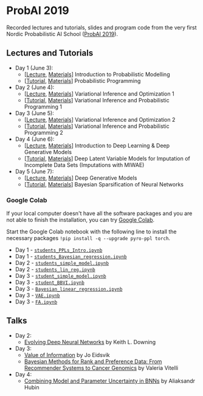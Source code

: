 
# ProbAI 2019

Recorded lectures and tutorials, slides and program code from the very first Nordic Probabilistic AI School ([ProbAI 2019](https://2019.probabilistic.ai)).

## Lectures and Tutorials

* Day 1 (June 3):
  * [[Lecture](https://youtu.be/rvB-VVgot2A), [Materials](https://github.com/probabilisticai/probai-2019/tree/master/day1/introduction_to_probabilistic_modelling.pdf)] Introduction to Probabilistic Modelling
  * [[Tutorial](https://youtu.be/JWHn2fdw5YA), [Materials](https://github.com/probabilisticai/probai-2019/tree/master/day1/day1_tutorial)] Probabilistic Programming
* Day 2 (June 4):
  * [[Lecture](https://youtu.be/60USDNc1nE8), [Materials](https://github.com/probabilisticai/probai-2019/tree/master/day2/variational_inference_and_optimization_1.pdf)] Variational Inference and Optimization 1
  * [[Tutorial](https://youtu.be/iELH5hlk92o), [Materials](https://github.com/probabilisticai/probai-2019/tree/master/day2/day2_tutorial)] Variational Inference and Probabilistic Programming 1
* Day 3 (June 5):
  * [[Lecture](https://youtu.be/r_YzsRW0bDs), [Materials](https://github.com/probabilisticai/probai-2019/tree/master/day3/Klami_ProbAISchool_2.pdf)] Variational Inference and Optimization 2
  * [[Tutorial](https://youtu.be/IsXba_krm7A), [Materials](https://github.com/probabilisticai/probai-2019/tree/master/day3/day3_tutorial)] Variational Inference and Probabilistic Programming 2
* Day 4 (June 6):
  * [[Lecture](https://youtu.be/W_8RbgkwXDc), [Materials](https://github.com/probabilisticai/probai-2019/blob/master/day4/slides-deep-generative-models-thomas-lucas.pdf)] Introduction to Deep Learning & Deep Generative Models
  * [[Tutorial](https://youtu.be/xeGoURlbF-c), [Materials](https://github.com/probabilisticai/probai-2019/tree/master/day4/tutorial_dlvm)] Deep Latent Variable Models for Imputation of Incomplete Data Sets (Imputations with MIWAE)
* Day 5 (June 7):
  * [[Lecture](https://youtu.be/_Hy7Xkrmk7Y), [Materials](https://github.com/probabilisticai/probai-2019/blob/master/day5/dgm_thomas_lucas.pdf)] Deep Generative Models
  * [[Tutorial](https://www.youtube.com/watch?v=aW-tMXJ5a7s), [Materials](https://github.com/probabilisticai/probai-2019/tree/master/day5/Bayesian_sparsification_tutorial)] Bayesian Sparsification of Neural Networks

###  Google Colab

If your local computer doesn't have all the software packages and you are not able to finish the installation, you can try [Google Colab](https://colab.research.google.com/).

Start the Google Colab notebook with the following line to install the necessary packages `!pip install -q --upgrade pyro-ppl torch`.

* Day 1 - [`students_PPLs_Intro.ipynb`](https://colab.research.google.com/drive/1JpAyz_0vAfFA50_ufKsJ4lVUmeOYRfms)
* Day 1 - [`students_Bayesian_regression.ipynb`](https://colab.research.google.com/drive/1CkFBxzP9Y43q6uxI0cLGiRsJ8vuUBfYD)
* Day 2 - [`students_simple_model.ipynb`](https://colab.research.google.com/github/PGM-Lab/probabilisticAI_tutorials/blob/master/Day2/students_simple_model.ipynb#scrollTo=BSb_JL4qXAd-)
* Day 2 - [`students_lin_reg.ipynb`](https://colab.research.google.com/github/PGM-Lab/probabilisticAI_tutorials/blob/master/Day2/students_lin_reg.ipynb)
* Day 3 - [`student_simple_model.ipynb`](https://colab.research.google.com/drive/16O1ifMkGtVMd8HCnyST2nw61CDO7Olaa)
* Day 3 - [`student_BBVI.ipynb`](https://colab.research.google.com/github/PGM-Lab/probabilisticAI_tutorials/blob/master/Day3/student_BBVI.ipynb)
* Day 3 - [`Bayesian_linear_regression.ipynb`](https://colab.research.google.com/drive/1fgTv9yJ0TC1x-2mr0MUega6mx9JUzZbL)
* Day 3 - [`VAE.ipynb`](https://colab.research.google.com/drive/1YQRcOLreMt4DXayq-V8qF7q676aVGVRT)
* Day 3 - [`FA.ipynb`](https://colab.research.google.com/drive/1dNjmZJYUjPLT40heW0TCU0A3cl96iUYm)

## Talks

* Day 2:
    * [Evolving Deep Neural Networks](https://github.com/probabilisticai/probai-2019/blob/master/day2/evolving_deep_neural_networks.pdf) by Keith L. Downing
* Day 3:
    * [Value of Information](https://github.com/probabilisticai/probai-2019/blob/master/day3/value_of_information.pdf) by Jo Eidsvik
    * [Bayesian Methods for Rank and Preference Data: From Recommender Systems to Cancer Genomics](https://github.com/probabilisticai/probai-2019/blob/master/day3/bayesian_methods_for_rank_and_preference_data.pdf) by Valeria Vitelli
* Day 4:
    * [Combining Model and Parameter Uncertainty in BNNs](https://github.com/probabilisticai/probai-2019/blob/master/day4/combining_model_and_parameter_uncertainty_in_bnns.pdf) by Aliaksandr Hubin
